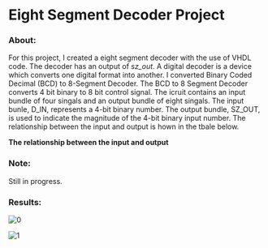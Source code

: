 # Eight Segment Decoder Project

### About:

For this project, I created a eight segment decoder with the use of VHDL code. The decoder has an output of *sz_out*. A digital decoder is a device which converts one digital format into another. I converted Binary Coded Decimal (BCD) to 8-Segment Decoder. The BCD to 8 Segment Decoder converts 4 bit binary to 8 bit control signal. The icruit contains an input bundle of four singals and an output bundle of eight singals. The input bunle, D_IN, represents a 4-bit binary number. The output bundle, SZ_OUT, is used to indicate the magnitude of the 4-bit binary input number. The relationship between the input and output is hown in the tbale below. 

**The relationship between the input and output**

### Note:

Still in progress.

### Results:

![0](https://user-images.githubusercontent.com/89553126/138167195-c8e20729-9058-4e55-9d2d-fb4533275fcf.png)

![1](https://user-images.githubusercontent.com/89553126/138167202-9f146847-3e7f-4bed-99ae-c682147eab5c.png)
